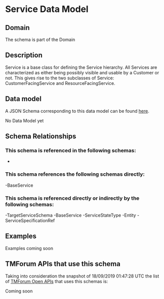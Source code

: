 # Service Data Model

## Domain

The  schema is part of the  Domain

## Description

Service is a base class for defining the Service hierarchy. All Services are characterized as either being possibly visible and usable by a Customer or not. This gives rise to the two subclasses of Service: CustomerFacingService and ResourceFacingService.

## Data model

A JSON Schema corresponding to this data model can be found
[here](https://github.com/tmforum-rand/schemas/blob/master/Service/Service.schema.json).

No Data Model yet

## Schema Relationships

### This schema is referenced in the following schemas:

-

### This schema references the following schemas directly:

-BaseService

### This schema is referenced directly or indirectly by the following schemas:

-TargetServiceSchema
-BaseService
-ServiceStateType
-Entity
-ServiceSpecificationRef



## Examples

Examples coming soon

## TMForum APIs that use this schema

Taking into consideration the snapshot of 18/09/2019 01:47:28 UTC the list of [TMForum Open APIs](https://www.tmforum.org/open-apis/) that uses this schemas is:

Coming soon